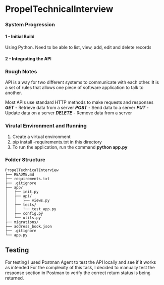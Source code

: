 # PropelTechnicalInterview

### System Progression

#### 1 - Initial Build

Using Python.
Need to be able to list, view, add, edit and delete records

#### 2 - Integrating the API

### Rough Notes

API is a way for two different systems to communicate with each other. It is a set of rules that allows one piece of software application to talk to another.

Most APIs use standard HTTP methods to make requests and responses
**_GET_** - Retrieve data from a server
**_POST_** - Send data to a server
**_PUT_** - Update data on a server
**_DELETE_** - Remove data from a server

### Virutal Environment and Running

1. Create a virtual environment
2. pip install -requirements.txt in this directory
3. To run the application, run the command **python app.py**

### Folder Structure

```
PropelTechnicalInterview
├── README.md
├── requirements.txt
├── .gitignore
├── app/
│   ├── init.py
│   ├── api/
│   │   ├── views.py
│   ├── tests/
│   │   └── test_app.py
│   ├── config.py
│   └── utils.py
├── migrations/
├── address_book.json
├── .gitignore
└── app.py
```

## Testing

For testing I used Postman Agent to test the API locally and see if it works as intended
For the complexity of this task, I decided to manually test the response section in Postman to verify the correct return status is being returned.
